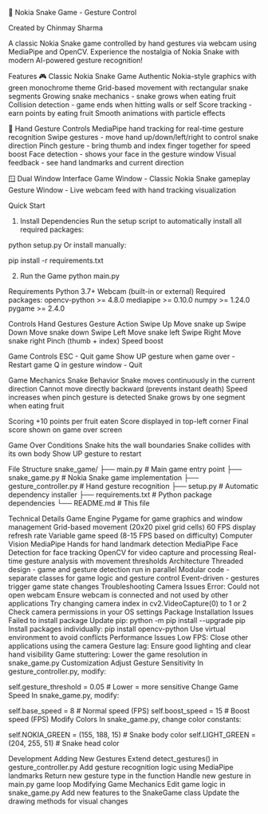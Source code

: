 🐍 Nokia Snake Game - Gesture Control

Created by Chinmay Sharma

A classic Nokia Snake game controlled by hand gestures via webcam using MediaPipe and OpenCV. Experience the nostalgia of Nokia Snake with modern AI-powered gesture recognition!

Features
🎮 Classic Nokia Snake Game
Authentic Nokia-style graphics with green monochrome theme
Grid-based movement with rectangular snake segments
Growing snake mechanics - snake grows when eating fruit
Collision detection - game ends when hitting walls or self
Score tracking - earn points by eating fruit
Smooth animations with particle effects


👋 Hand Gesture Controls
MediaPipe hand tracking for real-time gesture recognition
Swipe gestures - move hand up/down/left/right to control snake direction
Pinch gesture - bring thumb and index finger together for speed boost
Face detection - shows your face in the gesture window
Visual feedback - see hand landmarks and current direction


🪟 Dual Window Interface
Game Window - Classic Nokia Snake gameplay
Gesture Window - Live webcam feed with hand tracking visualization


Quick Start


1. Install Dependencies
Run the setup script to automatically install all required packages:

python setup.py
Or install manually:

pip install -r requirements.txt


2. Run the Game
python main.py


Requirements
Python 3.7+
Webcam (built-in or external)
Required packages:
opencv-python >= 4.8.0
mediapipe >= 0.10.0
numpy >= 1.24.0
pygame >= 2.4.0


Controls
Hand Gestures
Gesture	Action
Swipe Up	Move snake up
Swipe Down	Move snake down
Swipe Left	Move snake left
Swipe Right	Move snake right
Pinch (thumb + index)	Speed boost


Game Controls
ESC - Quit game
Show UP gesture when game over - Restart game
Q in gesture window - Quit


Game Mechanics
Snake Behavior
Snake moves continuously in the current direction
Cannot move directly backward (prevents instant death)
Speed increases when pinch gesture is detected
Snake grows by one segment when eating fruit


Scoring
+10 points per fruit eaten
Score displayed in top-left corner
Final score shown on game over screen


Game Over Conditions
Snake hits the wall boundaries
Snake collides with its own body
Show UP gesture to restart


File Structure
snake_game/
├── main.py                 # Main game entry point
├── snake_game.py          # Nokia Snake game implementation
├── gesture_controller.py  # Hand gesture recognition
├── setup.py              # Automatic dependency installer
├── requirements.txt      # Python package dependencies
└── README.md            # This file


Technical Details
Game Engine
Pygame for game graphics and window management
Grid-based movement (20x20 pixel grid cells)
60 FPS display refresh rate
Variable game speed (8-15 FPS based on difficulty)
Computer Vision
MediaPipe Hands for hand landmark detection
MediaPipe Face Detection for face tracking
OpenCV for video capture and processing
Real-time gesture analysis with movement thresholds
Architecture
Threaded design - game and gesture detection run in parallel
Modular code - separate classes for game logic and gesture control
Event-driven - gestures trigger game state changes
Troubleshooting
Camera Issues
Error: Could not open webcam
Ensure webcam is connected and not used by other applications
Try changing camera index in cv2.VideoCapture(0) to 1 or 2
Check camera permissions in your OS settings
Package Installation Issues
Failed to install package
Update pip: python -m pip install --upgrade pip
Install packages individually: pip install opencv-python
Use virtual environment to avoid conflicts
Performance Issues
Low FPS: Close other applications using the camera
Gesture lag: Ensure good lighting and clear hand visibility
Game stuttering: Lower the game resolution in snake_game.py
Customization
Adjust Gesture Sensitivity
In gesture_controller.py, modify:

self.gesture_threshold = 0.05  # Lower = more sensitive
Change Game Speed
In snake_game.py, modify:

self.base_speed = 8      # Normal speed (FPS)
self.boost_speed = 15    # Boost speed (FPS)
Modify Colors
In snake_game.py, change color constants:

self.NOKIA_GREEN = (155, 188, 15)  # Snake body color
self.LIGHT_GREEN = (204, 255, 51)  # Snake head color


Development
Adding New Gestures
Extend detect_gestures() in gesture_controller.py
Add gesture recognition logic using MediaPipe landmarks
Return new gesture type in the function
Handle new gesture in main.py game loop
Modifying Game Mechanics
Edit game logic in snake_game.py
Add new features to the SnakeGame class
Update the drawing methods for visual changes
